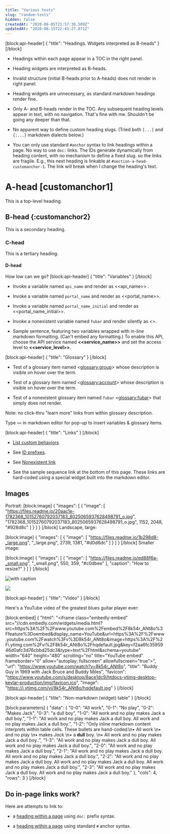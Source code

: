 ```yaml
---
title: "Various tests"
slug: "random-tests"
hidden: false
createdAt: "2020-06-05T21:57:30.509Z"
updatedAt: "2020-06-15T22:43:27.871Z"
---
```

[block:api-header]
{
  "title": "Headings. Widgets interpreted as B-heads"
}
[/block]

- Headings within each page appear in a TOC in the right panel.

- Heading widgets are interpreted as B-heads.

- Invalid structure (initial B-heads prior to A-heads) does not render in right panel.

- Heading widgets are unnecessary, as standard markdown headings render fine.

- Only A- and B-heads render in the TOC. Any subsequent heading levels appear in text, with no navigation. That's fine with me. Shouldn't be going any deeper than that.

- No apparent way to define custom heading slugs. (Tried both `[...]` and `{:...}` markdown dialects below.)

- You can only use standard `#anchor` syntax to link headings within a page. No way to use `doc:` links. The IDs generate dynamically from heading content, with no mechanism to define a fixed slug. so the links are fragile. E.g., this next heading is linkable at `#section-a-head-customanchor-1`. The link will break when I change the heading's text.

# A-head [customanchor1]

This is a top-level heading.

## B-head {:customanchor2}

This is a secondary  heading.

### C-head

This is a tertiary heading.

#### D-head

How low can we go?
[block:api-header]
{
  "title": "Variables"
}
[/block]

- Invoke a variable named `api_name` and render as <<api_name>> .

- Invoke  a variable named `portal_name` and render as <<portal_name>>.

- Invoke a variable named `portal_name_initial` and render as <<portal_name_initial>>.

- Invoke a nonexistent variable named `fubar` and render silently as <<fubar>>.

- Sample sentence, featuring two variables wrapped with in-line markdown formatting. (Can't embed any formatting.) To enable this API, choose the API service named __<<service_name>>__  and set the access level to __<<service_level>>__.

[block:api-header]
{
  "title": "Glossary"
}
[/block]

- Test of a glossary item named <<glossary:group>> whose description is visible on hover over the term.

- Test of a glossary item named <<glossary:account>> whose description is visible on hover over the term.

- Test of a nonexistent glossary item named `fubar` <<glossary:fubar>> that simply does not render.

Note: no click-thru "learn more" links from within glossary description.

Type `<<` in markdown editor for pop-up to insert variables & glossary items.

[block:api-header]
{
  "title": "Links"
}
[/block]
- [List custom behaviors](ref:get_custom-behaviors)

- See [ID prefixes](doc:id-prefixes).

- See [Nonexistent link](doc-missing-link)

- See the sample sequence link at the bottom of this page. These links are hard-coded using a special widget built into the markdown editor.

## Images

Portrait:
[block:image]
{
  "images": [
    {
      "image": [
        "https://files.readme.io/20aac1e-1782368_10152760792037183_8025065937628498791_o.jpg",
        "1782368_10152760792037183_8025065937628498791_o.jpg",
        1152,
        2048,
        "#928d8c"
      ]
    }
  ]
}
[/block]
Landscape, large:


[block:image]
{
  "images": [
    {
      "image": [
        "https://files.readme.io/1b298d8-_large.png",
        "_large.png",
        2739,
        1381,
        "#d0d6dc"
      ]
    }
  ]
}
[/block]
Smaller image:


[block:image]
{
  "images": [
    {
      "image": [
        "https://files.readme.io/ed88f6a-_small.png",
        "_small.png",
        550,
        359,
        "#c0dbee"
      ],
      "caption": "How to resize?"
    }
  ]
}
[/block]

![with caption](https://developer.akamai.com/api/core_features/test_center/img/workflow_diagram.png)

![](https://developer.akamai.com/api/core_features/test_center/img/workflow_diagram.png)

[block:api-header]
{
  "title": "Video"
}
[/block]

Here's a YouTube video of the greatest blues guitar player ever:

[block:embed]
{
  "html": "<iframe class=\"embedly-embed\" src=\"//cdn.embedly.com/widgets/media.html?src=https%3A%2F%2Fwww.youtube.com%2Fembed%2F8k54r_ANt8o%3Ffeature%3Doembed&display_name=YouTube&url=https%3A%2F%2Fwww.youtube.com%2Fwatch%3Fv%3D8k54r_ANt8o&image=https%3A%2F%2Fi.ytimg.com%2Fvi%2F8k54r_ANt8o%2Fhqdefault.jpg&key=f2aa6fc3595946d0afc3d76cbbd25dc3&type=text%2Fhtml&schema=youtube\" width=\"640\" height=\"480\" scrolling=\"no\" title=\"YouTube embed\" frameborder=\"0\" allow=\"autoplay; fullscreen\" allowfullscreen=\"true\"></iframe>",
  "url": "https://www.youtube.com/watch?v=8k54r_ANt8o",
  "title": "Buddy Guy in 1969 with Jack Bruce and Buddy Miles",
  "favicon": "https://www.youtube.com/s/desktop/8ace1dc9/htdocs-ytimg-desktop-kevlar-production/img/favicon.ico",
  "image": "https://i.ytimg.com/vi/8k54r_ANt8o/hqdefault.jpg"
}
[/block]

[block:api-header]
{
  "title": "Non-markdown (widget) table"
}
[/block]

[block:parameters]
{
  "data": {
    "0-0": "All work",
    "0-1": "No play",
    "0-2": "Makes Jack",
    "0-3": "a dull boy",
    "1-0": "All work and no play makes Jack a dull boy.",
    "1-1": "All work and no play makes Jack a dull boy. All work and no play makes Jack a dull boy.",
    "1-2": "Only inline markdown content interprets within table cells. These bullets are hand-coded:\n• All work \n• and no play \n• makes _Jack_ \n• a **dull** boy. \n• All work and no play makes Jack a dull boy..",
    "1-3": "All work and no play makes Jack a dull boy. All work and no play makes Jack a dull boy.",
    "2-0": "All work and no play makes Jack a dull boy.",
    "2-1": "All work and no play makes Jack a dull boy. All work and no play makes Jack a dull boy.",
    "2-2": "All work and no play makes Jack a dull boy. All work and no play makes Jack a dull boy.  All work and no play makes Jack a dull boy.",
    "2-3": "All work and no play makes Jack a dull boy. All work and no play makes Jack a dull boy."
  },
  "cols": 4,
  "rows": 3
}
[/block]
## Do in-page links work?

Here are attempts to link to:

- a [heading within a page](doc:section-a-head-customanchor-1) using `doc:` prefix syntax.

- a [heading within a page](#section-a-head-customanchor-1) using standard `#` anchor syntax.
